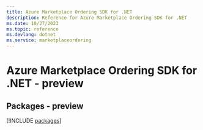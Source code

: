 ```yaml
---
title: Azure Marketplace Ordering SDK for .NET
description: Reference for Azure Marketplace Ordering SDK for .NET
ms.date: 10/27/2023
ms.topic: reference
ms.devlang: dotnet
ms.service: marketplaceordering
---
```

# Azure Marketplace Ordering SDK for .NET - preview
## Packages - preview
[!INCLUDE [packages](marketplace-ordering-index.md)]